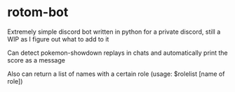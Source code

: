 # rotom-bot
Extremely simple discord bot written in python for a private discord, still a WIP as I figure out what to add to it

Can detect pokemon-showdown replays in chats and automatically print the score as a message

Also can return a list of names with a certain role (usage: $rolelist [name of role])
